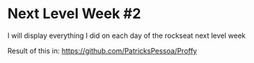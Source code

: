 # Next Level Week #2

I will display everything I did on each day of the rockseat next level week

Result of this in: https://github.com/PatricksPessoa/Proffy
